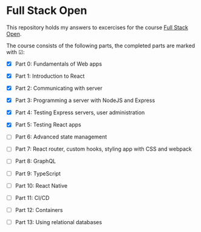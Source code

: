 # Full Stack Open
This repository holds my answers to excercises for the course [Full Stack Open](https://fullstackopen.com/).

The course consists of the following parts, the completed parts are marked with ☑:

- [x] Part  0: Fundamentals of Web apps
- [x] Part  1: Introduction to React
- [x] Part  2: Communicating with server
- [x] Part  3: Programming a server with NodeJS and Express
- [x] Part  4: Testing Express servers, user administration
- [x] Part  5: Testing React apps
- [ ] Part  6: Advanced state management
- [ ] Part  7: React router, custom hooks, styling app with CSS and webpack
- [ ] Part  8: GraphQL
- [ ] Part  9: TypeScript
- [ ] Part 10: React Native
- [ ] Part 11: CI/CD
- [ ] Part 12: Containers
- [ ] Part 13: Using relational databases


